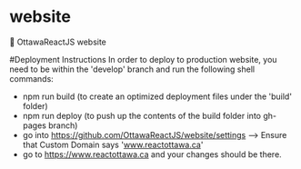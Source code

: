 # website

🏡 OttawaReactJS website

#Deployment Instructions
In order to deploy to production website, you need to be within the 'develop' branch and run the following shell commands:

- npm run build (to create an optimized deployment files under the 'build' folder)
- npm run deploy (to push up the contents of the build folder into gh-pages branch)
- go into https://github.com/OttawaReactJS/website/settings --> Ensure that Custom Domain says 'www.reactottawa.ca'
- go to https://www.reactottawa.ca and your changes should be there.
